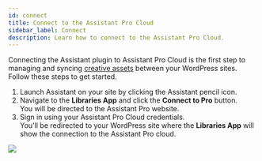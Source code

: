 ```yaml
---
id: connect
title: Connect to the Assistant Pro Cloud
sidebar_label: Connect
description: Learn how to connect to the Assistant Pro Cloud.
---
```


Connecting the Assistant plugin to Assistant Pro Cloud is the first step to managing and syncing [creative assets](../introduction/index.md#creative-assets) between your WordPress sites. Follow these steps to get started.

1. Launch Assistant on your site by clicking the Assistant pencil icon.
2. Navigate to the **Libraries App** and click the **Connect to Pro** button.  
You will be directed to the Assistant Pro website.
3. Sign in using your Assistant Pro Cloud credentials.  
You'll be redirected to your WordPress site where the **Libraries App** will show the connection to the Assistant Pro cloud.

![](/img/assistant/getting-started--connect--1.jpg)
